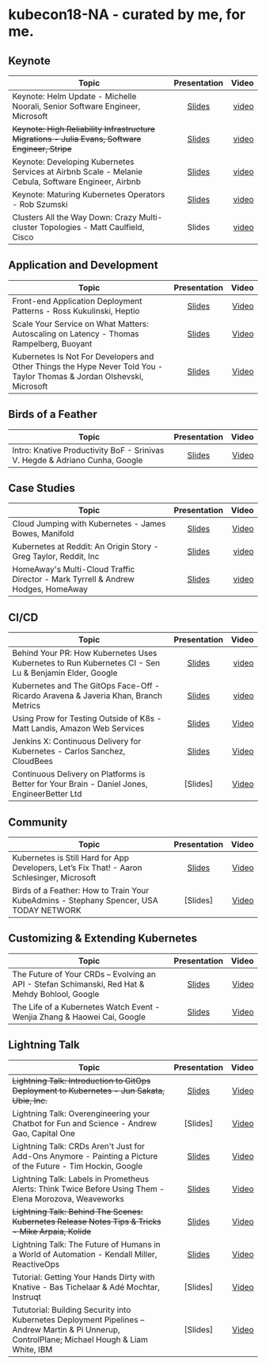 # kubecon18-NA - curated by me, for me.
## Keynote

| Topic        | Presentation          | Video  |
| ------------- |:-------------:| -----:|
| Keynote: Helm Update - Michelle Noorali, Senior Software Engineer, Microsoft | [Slides](https://schd.ws/hosted_files/kccna18/ce/helm%20project%20update.pdf) | [video](https://youtube.com/watch?v=UFVaSc2gFnI) |
|~~Keynote: High Reliability Infrastructure Migrations - Julia Evans, Software Engineer, Stripe~~| [Slides](https://schd.ws/hosted_files/kccna18/46/julia%20evans%20talk.pdf) | [video](https://youtube.com/watch?v=obB2IvCv-K0)|
| Keynote: Developing Kubernetes Services at Airbnb Scale - Melanie Cebula, Software Engineer, Airbnb | [Slides](https://schd.ws/hosted_files/kccna18/1f/kubecon%202018.pdf) | [video](https://youtube.com/watch?v=ytu3aUCwlSg) |
| Keynote: Maturing Kubernetes Operators - Rob Szumski | [Slides](https://schd.ws/hosted_files/kccna18/16/Talk_%20KubeCon%20Operators%202018.pdf) | [video](https://youtube.com/watch?v=kld1Fi8RrRQ)|
| Clusters All the Way Down: Crazy Multi-cluster Topologies - Matt Caulfield, Cisco | Slides | [video](https://youtube.com/watch?v=-gPnYTI70FE)|

## Application and Development

| Topic        | Presentation          | Video  |
| ------------- |:-------------:| -----:|
| Front-end Application Deployment Patterns - Ross Kukulinski, Heptio | [Slides](https://schd.ws/hosted_files/kccna18/d6/KubeCon%20Front-end%20Application%20Deployment%20Patterns%20-%20v2.pdf) | [Video](https://www.youtube.com/watch?v=Iih80xqpHcM) |
| Scale Your Service on What Matters: Autoscaling on Latency - Thomas Rampelberg, Buoyant | [Slides](https://schd.ws/hosted_files/kccna18/8a/slides.pdf) | [Video](https://youtube.com/watch?v=gSiGFH4ZnS8) |
| Kubernetes Is Not For Developers and Other Things the Hype Never Told You - Taylor Thomas & Jordan Olshevski, Microsoft | [Slides](https://schd.ws/hosted_files/kccna18/a5/k8s_not_for_devs.pdf) | [Video](https://www.youtube.com/watch?v=kgxOF3lTkmw) 

## Birds of a Feather

| Topic        | Presentation          | Video  |
| ------------- |:-------------:| -----:|
| Intro: Knative Productivity BoF - Srinivas V. Hegde & Adriano Cunha, Google | [Slides](https://schd.ws/hosted_files/kccna18/65/Intro%20Knative%20Productivity.pdf) | [Video](https://youtube.com/watch?v=TqcOFjdF144) |

## Case Studies

| Topic        | Presentation          | Video  |
| ------------- |:-------------:| -----:|
| Cloud Jumping with Kubernetes - James Bowes, Manifold | [Slides](https://schd.ws/hosted_files/kccna18/f3/Cloud%20Jumping%20With%20Kubernetes.pdf) | [Video](https://youtube.com/watch?v=s5vVHK6qpxE) |
| Kubernetes at Reddit: An Origin Story - Greg Taylor, Reddit, Inc | [Slides](https://schd.ws/hosted_files/kccna18/e6/Kubernetes%20at%20Reddit_%20An%20Origin%20Story%20-%20KubeCon%202018.pdf) | [video](https://youtube.com/watch?v=z7TIzCAEo0M)|
|HomeAway's Multi-Cloud Traffic Director - Mark Tyrrell & Andrew Hodges, HomeAway| [Slides](https://schd.ws/hosted_files/kccna18/82/Multicloud%20Traffic%20Director%20v0.2.pdf) | [video](https://youtube.com/watch?v=q_mwPTGKA4s) |

## CI/CD

| Topic        | Presentation          | Video  |
| ------------- |:-------------:| -----:|
| Behind Your PR: How Kubernetes Uses Kubernetes to Run Kubernetes CI - Sen Lu & Benjamin Elder, Google | [Slides](https://schd.ws/hosted_files/kccna18/3e/KubeCon%20Seattle%20Talk.pdf) | [video](https://www.youtube.com/watch?v=pz0lpl6h-Gc) |
|Kubernetes and The GitOps Face-Off - Ricardo Aravena & Javeria Khan, Branch Metrics| [Slides](https://schd.ws/hosted_files/kccna18/74/KubeCon-2018.pdf) | [video](https://youtube.com/watch?v=9qGqx_jdxQg)|
| Using Prow for Testing Outside of K8s - Matt Landis, Amazon Web Services | [Slides](https://schd.ws/hosted_files/kccna18/92/KubeCon_2018_Prow.pdf) | [Video](https://youtube.com/watch?v=DBrkSC6nS8A) |
| Jenkins X: Continuous Delivery for Kubernetes - Carlos Sanchez, CloudBees | [Slides](https://schd.ws/hosted_files/kccna18/ea/Jenkins%20X_%20Continuous%20Delivery%20for%20Kubernetes.pdf) | [Video](https://youtube.com/watch?v=IDEa8seAzVc) |
| Continuous Delivery on Platforms is Better for Your Brain - Daniel Jones, EngineerBetter Ltd | [Slides] | [Video](https://youtube.com/watch?v=TBrusQSxZWw) |


## Community

| Topic        | Presentation          | Video  |
| ------------- |:-------------:| -----:|
| Kubernetes is Still Hard for App Developers, Let’s Fix That! - Aaron Schlesinger, Microsoft | [Slides](https://schd.ws/hosted_files/kccna18/02/Slides.pdf) | [Video](https://youtube.com/watch?v=YKNisFkO2Ww) |
| Birds of a Feather: How to Train Your KubeAdmins - Stephany Spencer, USA TODAY NETWORK | [Slides] | [Video](https://youtube.com/watch?v=C0c6YQCgjIo) |  

## Customizing & Extending Kubernetes

| Topic        | Presentation          | Video  |
| ------------- |:-------------:| -----:|
| The Future of Your CRDs – Evolving an API - Stefan Schimanski, Red Hat & Mehdy Bohlool, Google | [Slides](https://schd.ws/hosted_files/kccna18/ca/The%20Future%20of%20your%20CRDs_%20Evolving%20an%20API.pdf) | [Video](https://youtube.com/watch?v=HsYtMvvzDyI) |
| The Life of a Kubernetes Watch Event - Wenjia Zhang & Haowei Cai, Google | [Slides](https://schd.ws/hosted_files/kccna18/63/KubeCon%20NA%20%2718_%20Life%20of%20a%20Kubernetes%20Watch%20Event.pdf) | [Video](https://www.youtube.com/watch?v=PLSDvFjR9HY) |

## Lightning Talk

| Topic        | Presentation          | Video  |
| ------------- |:-------------:| -----:|
| ~~Lightning Talk: Introduction to GitOps Deployment to Kubernetes - Jun Sakata, Ubie, Inc.~~ | [Slides](https://schd.ws/hosted_files/kccna18/0d/Introduction%20to%20GitOps%20Deployment%20to%20Kubernetes%20by%20%40sakajunquality.%2010%20November%202018.pdf) | [Video](https://youtube.com/watch?v=RbMX_PKew5U) | 
| Lightning Talk: Overengineering your Chatbot for Fun and Science - Andrew Gao, Capital One | [Slides] | [Video](https://youtube.com/watch?v=L4qxuz6bCrk) |
| Lightning Talk: CRDs Aren't Just for Add-Ons Anymore - Painting a Picture of the Future - Tim Hockin, Google | [Slides](https://schd.ws/hosted_files/kccna18/6e/CRDs%20Aren%27t%20Just%20for%20Addons.pdf) | [Video](https://youtube.com/watch?v=ji0FWzFwNhA) |
| Lightning Talk: Labels in Prometheus Alerts: Think Twice Before Using Them - Elena Morozova, Weaveworks | [Slides](https://schd.ws/hosted_files/kccna18/e7/Labels%20in%20Prometheus%20Alerts_Elena%20Morozova.pdf) | [Video](https://youtube.com/watch?v=F7zNv6qhYO4) |
| ~~Lightning Talk: Behind The Scenes: Kubernetes Release Notes Tips & Tricks - Mike Arpaia, Kolide~~ | [Slides](https://schd.ws/hosted_files/kccna18/b4/Kubernetes%20Release%20Notes%20Tips%20and%20Tricks.pdf) | [Video](https://youtube.com/watch?v=n62oPohOyYs) |
| Lightning Talk: The Future of Humans in a World of Automation - Kendall Miller, ReactiveOps | [Slides](https://schd.ws/hosted_files/kccna18/cf/Future%20of%20Humans%20in%20a%20world%20of%20automation.pdf) | [Video](https://youtube.com/watch?v=JdqFy7ykPuQ) |
| Tutorial: Getting Your Hands Dirty with Knative - Bas Tichelaar & Adé Mochtar, Instruqt | [Slides] | [Video](https://youtube.com/watch?v=Xi9oYTR710E) |
| Tututorial: Building Security into Kubernetes Deployment Pipelines – Andrew Martin & Pi Unnerup, ControlPlane; Michael Hough & Liam White, IBM | [Slides] | [Video](https://youtube.com/watch?v=flC9jDFks8k) | 
